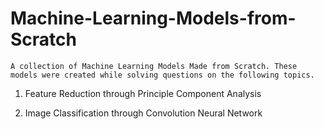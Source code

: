 # Machine-Learning-Models-from-Scratch

```A collection of Machine Learning Models Made from Scratch. These models were created while solving questions on the following topics.```


1. Feature Reduction through Principle Component Analysis

2. Image Classification through Convolution Neural Network
